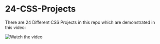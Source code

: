 # 24-CSS-Projects
There are 24 Different CSS Projects in this repo which are demonstrated in this video: 

![Watch the video](https://img.youtube.com/vi/TzuWIHGFKCQ/maxresdefault.jpg)

